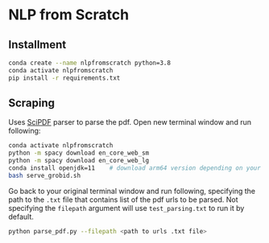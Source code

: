 # NLP from Scratch

## Installment
```bash
conda create --name nlpfromscratch python=3.8
conda activate nlpfromscratch
pip install -r requirements.txt
```

## Scraping
Uses [SciPDF](https://github.com/titipata/scipdf_parser) parser to parse the pdf. 
Open new terminal window and run following:
```bash
conda activate nlpfromscratch
python -m spacy download en_core_web_sm
python -m spacy download en_core_web_lg
conda install openjdk=11    # download arm64 version depending on your machine
bash serve_grobid.sh
```
Go back to your original terminal window and run following, specifying the path to the ```.txt``` file that contains list of the pdf urls to be parsed. Not specifying the `filepath` argument will use `test_parsing.txt` to run it by default.
```bash
python parse_pdf.py --filepath <path to urls .txt file>
```
